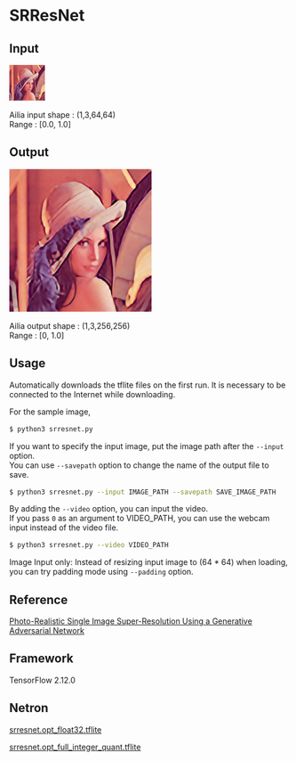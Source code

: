 # SRResNet

## Input

![Input](lenna.png)

Ailia input shape : (1,3,64,64)  
Range : [0.0, 1.0]

## Output

![Output](output.png)

Ailia output shape : (1,3,256,256)  
Range : [0, 1.0]

## Usage
Automatically downloads the tflite files on the first run.
It is necessary to be connected to the Internet while downloading.

For the sample image,
``` bash
$ python3 srresnet.py
```

If you want to specify the input image, put the image path after the `--input` option.  
You can use `--savepath` option to change the name of the output file to save.
```bash
$ python3 srresnet.py --input IMAGE_PATH --savepath SAVE_IMAGE_PATH
```

By adding the `--video` option, you can input the video.   
If you pass `0` as an argument to VIDEO_PATH, you can use the webcam input instead of the video file.
```bash
$ python3 srresnet.py --video VIDEO_PATH
```

Image Input only: Instead of resizing input image to (64 * 64) when loading, you can try padding mode using `--padding` option.

## Reference

[Photo-Realistic Single Image Super-Resolution Using a Generative Adversarial Network](https://github.com/twtygqyy/pytorch-SRResNet)

## Framework

TensorFlow 2.12.0

## Netron

[srresnet.opt_float32.tflite](https://netron.app/?url=https://storage.googleapis.com/ailia-models-tflite/srresnet/srresnet.opt_float32.tflite)

[srresnet.opt_full_integer_quant.tflite](https://netron.app/?url=https://storage.googleapis.com/ailia-models-tflite/srresnet/srresnet.opt_full_integer_quant.tflite)

